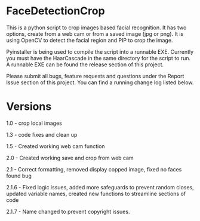 FaceDetectionCrop
==========
This is a python script to crop images based facial recognition. It has two options, create from a web cam or 
from a saved image (jpg or png). It is using OpenCV to detect the facial region and PIP to crop the image.

Pyinstaller is being used to compile the script into a runnable EXE. Currently you must have the HaarCascade 
in the same directory for the script to run. A runnable EXE can be found the release section of this project.

Please submit all bugs, feature requests and questions under the Report Issue section of this project. You can find a running change log listed below.

Versions
==================
1.0 - crop local images

1.3 - code fixes and clean up 

1.5 - Created working web cam function

2.0 - Created working save and crop from web cam

2.1 - Correct formatting, removed display copped image, fixed no faces found bug

2.1.6 - Fixed logic issues, added more safeguards to prevent random closes, updated variable names, created new functions to streamline sections of code

2.1.7 - Name changed to prevent copyright issues.
